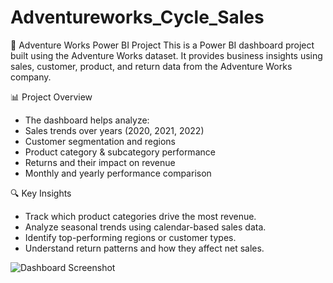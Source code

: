 # Adventureworks_Cycle_Sales
🧭 Adventure Works Power BI Project
This is a Power BI dashboard project built using the Adventure Works dataset. It provides business insights using sales, customer, product, and return data from the Adventure Works company.

📊 Project Overview
- The dashboard helps analyze:
- Sales trends over years (2020, 2021, 2022)
- Customer segmentation and regions
- Product category & subcategory performance
- Returns and their impact on revenue
- Monthly and yearly performance comparison


🔍 Key Insights
- Track which product categories drive the most revenue.
- Analyze seasonal trends using calendar-based sales data.
- Identify top-performing regions or customer types.
- Understand return patterns and how they affect net sales.


![Dashboard Screenshot](screenshot.png)
